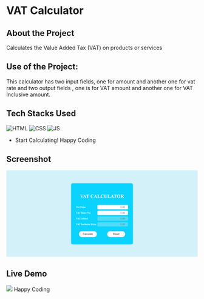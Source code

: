 # VAT Calculator

## About the Project
Calculates the Value Added Tax (VAT) on products or services 

## Use of the Project:

<p>This calculator has two input fields, one for amount and another one for vat rate and two output fields , one is for VAT amount and another one for VAT Inclusive amount.</p>

## Tech Stacks Used


![HTML](https://img.shields.io/badge/html5%20-%23E34F26.svg?&style=for-the-badge&logo=html5&logoColor=white)
![CSS](https://img.shields.io/badge/css3%20-%231572B6.svg?&style=for-the-badge&logo=css3&logoColor=white)
![JS](https://img.shields.io/badge/javascript%20-%23323330.svg?&style=for-the-badge&logo=javascript&logoColor=%23F7DF1E)



- Start Calculating! Happy Coding

## Screenshot

<img src="./Screenshots/ss1.png" />

## Live Demo

<img src="./Screenshots/demo.gif" />   Happy Coding
